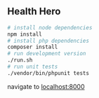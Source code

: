 ## Health Hero

``` bash
# install node dependencies
npm install
# install php dependencies
composer install
# run development version
./run.sh
# run unit tests
./vendor/bin/phpunit tests
```
navigate to [localhost:8000](http://localhost:8000/)
